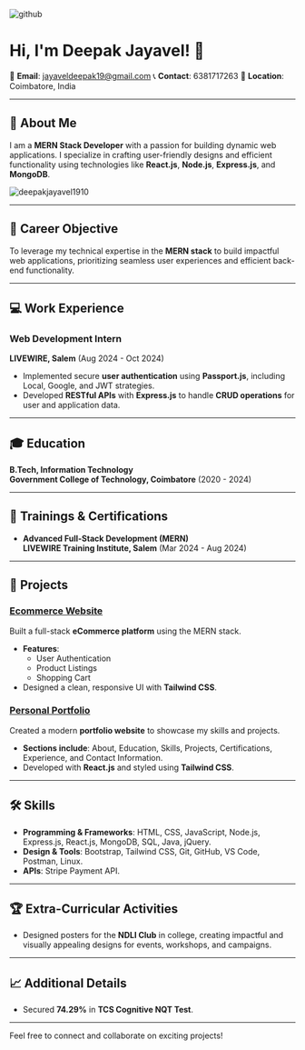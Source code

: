 ![github](https://github.com/user-attachments/assets/19b755f5-bdbc-491e-892b-56c703c0046a)
# Hi, I'm Deepak Jayavel! 👋  

📧 **Email**: [jayaveldeepak19@gmail.com](mailto:jayaveldeepak19@gmail.com)
📞 **Contact**: 6381717263
📍 **Location**: Coimbatore, India  

---

## 🚀 About Me  

I am a **MERN Stack Developer** with a passion for building dynamic web applications. I specialize in crafting user-friendly designs and efficient functionality using technologies like **React.js**, **Node.js**, **Express.js**, and **MongoDB**.  

<p><img align="center" src="https://github-readme-stats.vercel.app/api/top-langs?username=deepakjayavel1910&show_icons=true&locale=en&layout=compact" alt="deepakjayavel1910" /></p>

---

## 🎯 Career Objective  

To leverage my technical expertise in the **MERN stack** to build impactful web applications, prioritizing seamless user experiences and efficient back-end functionality.

---

## 💻 Work Experience  

### Web Development Intern  
**LIVEWIRE, Salem** (Aug 2024 - Oct 2024)  
- Implemented secure **user authentication** using **Passport.js**, including Local, Google, and JWT strategies.  
- Developed **RESTful APIs** with **Express.js** to handle **CRUD operations** for user and application data.

---

## 🎓 Education  

**B.Tech, Information Technology**  
**Government College of Technology, Coimbatore** (2020 - 2024)  

---

## 📜 Trainings & Certifications  

- **Advanced Full-Stack Development (MERN)**  
  **LIVEWIRE Training Institute, Salem** (Mar 2024 - Aug 2024)  

---

## 🌟 Projects  

### [Ecommerce Website](#)  
Built a full-stack **eCommerce platform** using the MERN stack.  
- **Features**:  
  - User Authentication  
  - Product Listings  
  - Shopping Cart   
- Designed a clean, responsive UI with **Tailwind CSS**.  

### [Personal Portfolio](#)  
Created a modern **portfolio website** to showcase my skills and projects.  
- **Sections include**: About, Education, Skills, Projects, Certifications, Experience, and Contact Information.  
- Developed with **React.js** and styled using **Tailwind CSS**.  

---

## 🛠️ Skills  

- **Programming & Frameworks**: HTML, CSS, JavaScript, Node.js, Express.js, React.js, MongoDB, SQL, Java, jQuery.  
- **Design & Tools**: Bootstrap, Tailwind CSS, Git, GitHub, VS Code, Postman, Linux.  
- **APIs**: Stripe Payment API.  


---

## 🏆 Extra-Curricular Activities  

- Designed posters for the **NDLI Club** in college, creating impactful and visually appealing designs for events, workshops, and campaigns.  

---

## 📈 Additional Details  

- Secured **74.29%** in **TCS Cognitive NQT Test**.  

---

Feel free to connect and collaborate on exciting projects!  
